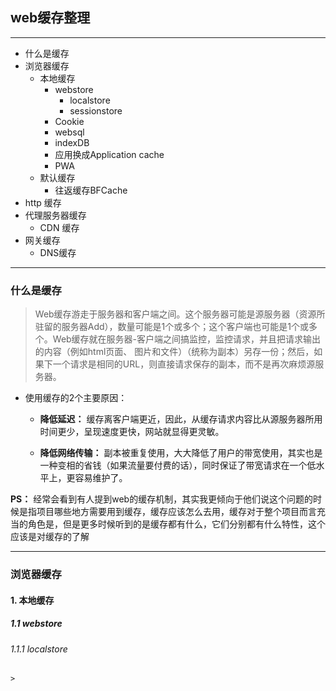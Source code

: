 ## web缓存整理
---
- 什么是缓存
- 浏览器缓存
    - 本地缓存
        - webstore
            - localstore
            - sessionstore
        - Cookie
        - websql
        - indexDB
        - 应用换成Application cache
        - PWA
    - 默认缓存
        - 往返缓存BFCache
- http 缓存
- 代理服务器缓存
    - CDN 缓存
- 网关缓存
    - DNS缓存
---
### 什么是缓存

> Web缓存游走于服务器和客户端之间。这个服务器可能是源服务器（资源所驻留的服务器Add），数量可能是1个或多个；这个客户端也可能是1个或多个。Web缓存就在服务器-客户端之间搞监控，监控请求，并且把请求输出的内容（例如html页面、 图片和文件）（统称为副本）另存一份；然后，如果下一个请求是相同的URL，则直接请求保存的副本，而不是再次麻烦源服务器。

- 使用缓存的2个主要原因：

    - **降低延迟：** 缓存离客户端更近，因此，从缓存请求内容比从源服务器所用时间更少，呈现速度更快，网站就显得更灵敏。

    - **降低网络传输：** 副本被重复使用，大大降低了用户的带宽使用，其实也是一种变相的省钱（如果流量要付费的话），同时保证了带宽请求在一个低水平上，更容易维护了。

**PS：** 经常会看到有人提到web的缓存机制，其实我更倾向于他们说这个问题的时候是指项目哪些地方需要用到缓存，缓存应该怎么去用，缓存对于整个项目而言充当的角色是，但是更多时候听到的是缓存都有什么，它们分别都有什么特性，这个应该是对缓存的了解

---
### 浏览器缓存

#### 1. 本地缓存

##### 1.1 webstore

###### 1.1.1 localstore

    > 

### 